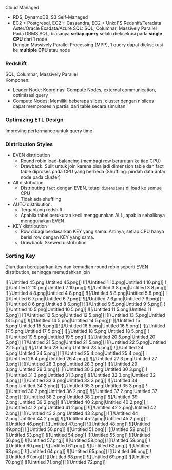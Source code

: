 Cloud Managed
- RDS, DynamoDB, S3
Self-Managed
- EC2 + Postgresql, EC2 + Cassandra, EC2 + Unix FS
Redshift/Teradata Aster/Oracle Exadata/Azure SQL: SQL, Columnar, Massively Parallel
Pada DBMS SQL, biasanya **setiap query** selalu dieksekusi pada **single CPU** dari 1 node  
Dengan Massively Parallel Processing (MPP), 1 query dapat dieksekusi ke **multiple CPU** atau node
### Redshift
SQL, Columnar, Massively Parallel  
Komponen:  
- Leader Node: Koordinasi Compute Nodes, external communication, optimisasi query
- Compute Nodes: Memiliki beberapa slices, cluster dengan n slices dapat memproses n partisi dari table secara simultan
### Optimizing ETL Design
Improving performance untuk query time
### Distribution Styles
- EVEN distribution
    - Round robin load-balancing (membagi row berurutan ke tiap CPU)
    - Drawback: Sulit untuk join karena bisa jadi dimension table dan fact table diproses pada CPU yang berbeda (Shuffling: pindah data antar node pada cluster)
- All distribution
    - Distributing `fact` dengan EVEN, tetapi `dimensions` di load ke semua CPU
    - Tidak ada shuffling
- AUTO distribution:
    - Tergantung redshift
    - Apabila tabel berukuran kecil menggunakan ALL, apabila sebaliknya menggunakan EVEN
- KEY distribution
    - Row dibagi berdasarkan KEY yang sama. Artinya, setiap CPU hanya berisi row dengan KEY yang sama.
    - Drawback: Skewed distribution
### Sorting Key
Diurutkan berdasarkan key dan kemudian round robin seperti EVEN distribution, sehingga memudahkan join
  
![[/Untitled 45.png|Untitled 45.png]]
![[/Untitled 1 10.png|Untitled 1 10.png]]
![[/Untitled 2 10.png|Untitled 2 10.png]]
![[/Untitled 3 8.png|Untitled 3 8.png]]
![[/Untitled 4 8.png|Untitled 4 8.png]]
![[/Untitled 5 8.png|Untitled 5 8.png]]
![[/Untitled 6 7.png|Untitled 6 7.png]]
![[/Untitled 7 6.png|Untitled 7 6.png]]
![[/Untitled 8 6.png|Untitled 8 6.png]]
![[/Untitled 9 5.png|Untitled 9 5.png]]
![[/Untitled 10 5.png|Untitled 10 5.png]]
![[/Untitled 11 5.png|Untitled 11 5.png]]
![[/Untitled 12 5.png|Untitled 12 5.png]]
![[/Untitled 13 5.png|Untitled 13 5.png]]
![[/Untitled 14 5.png|Untitled 14 5.png]]
![[/Untitled 15 5.png|Untitled 15 5.png]]
![[/Untitled 16 5.png|Untitled 16 5.png]]
![[/Untitled 17 5.png|Untitled 17 5.png]]
![[/Untitled 18 5.png|Untitled 18 5.png]]
![[/Untitled 19 5.png|Untitled 19 5.png]]
![[/Untitled 20 5.png|Untitled 20 5.png]]
![[/Untitled 21 5.png|Untitled 21 5.png]]
![[/Untitled 22 5.png|Untitled 22 5.png]]
![[/Untitled 23 5.png|Untitled 23 5.png]]
![[/Untitled 24 5.png|Untitled 24 5.png]]
![[/Untitled 25 4.png|Untitled 25 4.png]]
![[/Untitled 26 4.png|Untitled 26 4.png]]
![[/Untitled 27 3.png|Untitled 27 3.png]]
![[/Untitled 28 3.png|Untitled 28 3.png]]
![[/Untitled 29 3.png|Untitled 29 3.png]]
![[/Untitled 30 3.png|Untitled 30 3.png]]
![[/Untitled 31 3.png|Untitled 31 3.png]]
![[/Untitled 32 3.png|Untitled 32 3.png]]
![[/Untitled 33 3.png|Untitled 33 3.png]]
![[/Untitled 34 3.png|Untitled 34 3.png]]
![[/Untitled 35 3.png|Untitled 35 3.png]]
![[/Untitled 36 2.png|Untitled 36 2.png]]
![[/Untitled 37 2.png|Untitled 37 2.png]]
![[/Untitled 38 2.png|Untitled 38 2.png]]
![[/Untitled 39 2.png|Untitled 39 2.png]]
![[/Untitled 40 2.png|Untitled 40 2.png]]
![[/Untitled 41 2.png|Untitled 41 2.png]]
![[/Untitled 42 2.png|Untitled 42 2.png]]
![[/Untitled 43 2.png|Untitled 43 2.png]]
![[/Untitled 44 2.png|Untitled 44 2.png]]
![[/Untitled 45 2.png|Untitled 45 2.png]]
![[Untitled 46.png]]
![[Untitled 47.png]]
![[Untitled 48.png]]
![[Untitled 49.png]]
![[Untitled 50.png]]
![[Untitled 51.png]]
![[Untitled 52.png]]
![[Untitled 53.png]]
![[Untitled 54.png]]
![[Untitled 55.png]]
![[Untitled 56.png]]
![[Untitled 57.png]]
![[Untitled 58.png]]
![[Untitled 59.png]]
![[Untitled 60.png]]
![[Untitled 61.png]]
![[Untitled 62.png]]
![[Untitled 63.png]]
![[Untitled 64.png]]
![[Untitled 65.png]]
![[Untitled 66.png]]
![[Untitled 67.png]]
![[Untitled 68.png]]
![[Untitled 69.png]]
![[Untitled 70.png]]
![[Untitled 71.png]]
![[Untitled 72.png]]